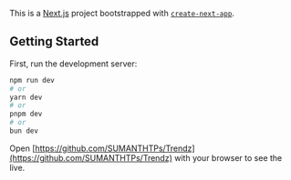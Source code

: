 This is a [Next.js](https://nextjs.org/) project bootstrapped with [`create-next-app`](https://github.com/vercel/next.js/tree/canary/packages/create-next-app).

## Getting Started

First, run the development server:

```bash
npm run dev
# or
yarn dev
# or
pnpm dev
# or
bun dev
```

Open [https://github.com/SUMANTHTPs/Trendz](https://github.com/SUMANTHTPs/Trendz) with your browser to see the live.
